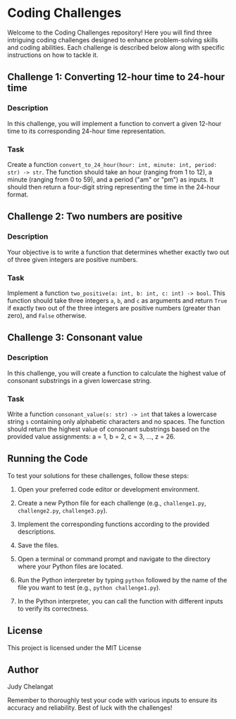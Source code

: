# Coding Challenges

Welcome to the Coding Challenges repository! Here you will find three intriguing coding challenges designed to enhance problem-solving skills and coding abilities. Each challenge is described below along with specific instructions on how to tackle it.

## Challenge 1: Converting 12-hour time to 24-hour time

### Description

In this challenge, you will implement a function to convert a given 12-hour time to its corresponding 24-hour time representation.

### Task

Create a function `convert_to_24_hour(hour: int, minute: int, period: str) -> str`. The function should take an hour (ranging from 1 to 12), a minute (ranging from 0 to 59), and a period ("am" or "pm") as inputs. It should then return a four-digit string representing the time in the 24-hour format.

## Challenge 2: Two numbers are positive

### Description

Your objective is to write a function that determines whether exactly two out of three given integers are positive numbers.

### Task

Implement a function `two_positive(a: int, b: int, c: int) -> bool`. This function should take three integers `a`, `b`, and `c` as arguments and return `True` if exactly two out of the three integers are positive numbers (greater than zero), and `False` otherwise.

## Challenge 3: Consonant value

### Description

In this challenge, you will create a function to calculate the highest value of consonant substrings in a given lowercase string.

### Task

Write a function `consonant_value(s: str) -> int` that takes a lowercase string `s` containing only alphabetic characters and no spaces. The function should return the highest value of consonant substrings based on the provided value assignments: a = 1, b = 2, c = 3, ..., z = 26.

## Running the Code

To test your solutions for these challenges, follow these steps:

1. Open your preferred code editor or development environment.

2. Create a new Python file for each challenge (e.g., `challenge1.py`, `challenge2.py`, `challenge3.py`).

3. Implement the corresponding functions according to the provided descriptions.

4. Save the files.

5. Open a terminal or command prompt and navigate to the directory where your Python files are located.

6. Run the Python interpreter by typing `python` followed by the name of the file you want to test (e.g., `python challenge1.py`).

7. In the Python interpreter, you can call the function with different inputs to verify its correctness.

## License

This project is licensed under the MIT License 

## Author

Judy Chelangat

Remember to thoroughly test your code with various inputs to ensure its accuracy and reliability. Best of luck with the challenges!
